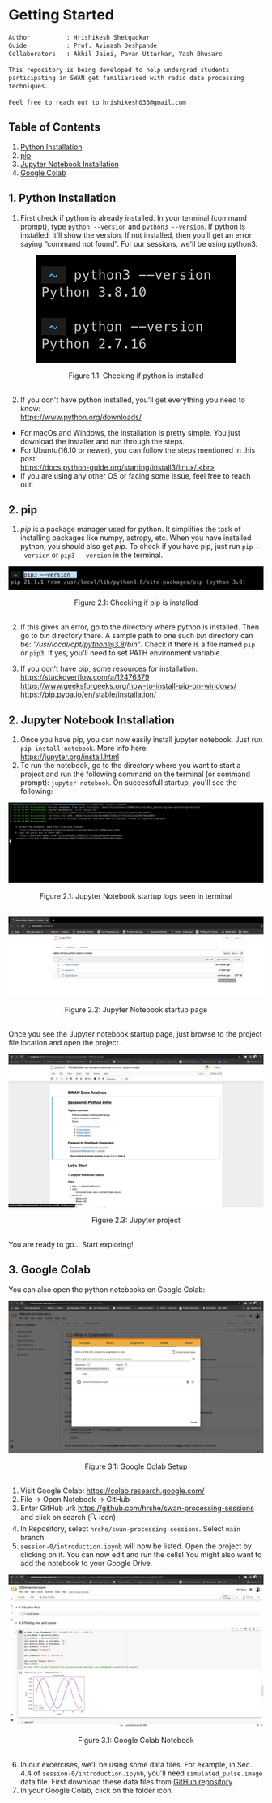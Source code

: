 # Getting Started
```
Author          : Hrishikesh Shetgaokar
Guide           : Prof. Avinash Deshpande
Collaborators   : Akhil Jaini, Pavan Uttarkar, Yash Bhusare

This repository is being developed to help undergrad students participating in SWAN get familiarised with radio data processing techniques.

Feel free to reach out to hrishikesh036@gmail.com
```

## Table of Contents
1. [Python Installation](#1-python-installation)
2. [pip](#2-pip)
3. [Jupyter Notebook Installation](#3-jupyter-notebook-installation)
3. [Google Colab](#3-google-colab)

## 1. Python Installation

1. First check if python is already installed. In your terminal (command prompt), type `python --version` and `python3 --version`. If python is installed, it’ll show the version. If not installed, then you’ll get an error saying “command not found”. For our sessions, we'll be using python3.

<p align="center">
  <img src="readmeImages/pythonVersion.png"/>
</p>
<p align="center">
  <a>Figure 1.1: Checking if python is installed</a>
  <br><br>
</p>

2. If you don't have python installed, you’ll get everything you need to know: <br>https://www.python.org/downloads/<br>
* For macOs and Windows, the installation is pretty simple.  You just download the installer and run through the steps.<br>
* For Ubuntu(16.10 or newer), you can follow the steps mentioned in this post: <br>https://docs.python-guide.org/starting/install3/linux/.<br>
* If you are using any other OS or facing some issue, feel free to reach out.

## 2. pip
1. *pip* is a package manager used for python. It simplifies the task of installing packages like numpy, astropy, etc. When you have installed python, you should also get *pip*. To check if you have pip, just run `pip --version` or `pip3 --version` in the terminal.
<p align="center">
  <img src="readmeImages/pipVersion.png"/>
</p>
<p align="center">
  <a>Figure 2.1: Checking if pip is installed</a>
  <br><br>
</p>

2. If this gives an error, go to the directory where python is installed. Then go to *bin* directory there. A sample path to one such *bin* directory can be: *"/usr/local/opt/python@3.8/bin"*. Check if there is a file named `pip` or `pip3`. If yes, you'll need to set PATH environment variable.

3. If you don’t have pip, some resources for installation:<br>
https://stackoverflow.com/a/12476379<br>
https://www.geeksforgeeks.org/how-to-install-pip-on-windows/<br>
https://pip.pypa.io/en/stable/installation/

## 2. Jupyter Notebook Installation
1. Once you have pip, you can now easily install jupyter notebook.
Just run `pip install notebook`. More info here: <br>https://jupyter.org/install.html<br>
2. To run the notebook, go to the directory where you want to start a project and run the following command on the terminal (or command prompt): `jupyter notebook`. On successfull startup, you'll see the following:
<p align="center">
  <img src="readmeImages/pynbStartupLogs.png"/>
</p>
<p align="center">
  <a>Figure 2.1: Jupyter Notebook startup logs seen in terminal</a>
  <br><br>
</p>

<p align="center">
  <img src="readmeImages/pynbHomepage.png"/>
</p>
<p align="center">
  <a>Figure 2.2: Jupyter Notebook startup page</a>
  <br><br>
</p>

Once you see the Jupyter notebook startup page, just browse to the project file location and open the project.

<p align="center">
  <img src="readmeImages/jupyterProject.png"/>
</p>
<p align="center">
  <a>Figure 2.3: Jupyter project</a>
  <br><br>
</p>

You are ready to go... Start exploring!

## 3. Google Colab
You can also open the python notebooks on Google Colab:
<p align="center">
  <img src="readmeImages/googleColabSetup.png"/>
</p>
<p align="center">
  <a>Figure 3.1: Google Colab Setup</a>
  <br><br>
</p>

1. Visit Google Colab: https://colab.research.google.com/
2. File &#8594; Open Notebook &#8594; GitHub
3. Enter GitHub url: https://github.com/hrshe/swan-processing-sessions and click on search (&#x1F50D; icon)
4. In Repository, select `hrshe/swan-processing-sessions`. Select `main` branch.
5. `session-0/introduction.ipynb` will now be listed. Open the project by clicking on it. You can now edit and run the cells! You might also want to add the notebook to your Google Drive. 
<p align="center">
  <img src="readmeImages/googleColabNotebook.png"/>
</p>
<p align="center">
  <a>Figure 3.1: Google Colab Notebook</a>
  <br><br>
</p>

6. In our excercises, we'll be using some data files. For example, in Sec. 4.4 of `session-0/introduction.ipynb`, you'll need `simulated_pulse.image` data file. First download these data files from [GitHub repository](https://github.com/hrshe/swan-processing-sessions). 
7. In your Google Colab, click on the <i class="far fa-folder"></i> folder icon.

